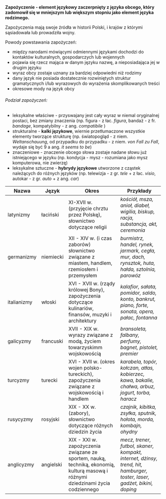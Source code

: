 **Zapożyczenie - element językowy zaczerpnięty z języka obcego, który zadomowił się w mniejszym lub większym stopniu jako element języka rodzimego.**

Zapożyczenia mają swoje źródła w historii Polski, i krajów z którymi sąsiadowała lub prowadziła wojny.

Powody powstawania zapożyczeń:
- między narodami mówiącymi odmiennymi językami dochodzi do kontaktów kulturalnych, gospodarczych lub wojennych
- pojawia się rzecz mająca w danym języku nazwę, a nieposiadająca jej w drugim języku
- wyraz obcy zostaje uznany za bardziej odpowiedni niż rodzimy
- dany język nie posiada dostatecznie rozwiniętych struktur gramatycznych i/lub wyrazowych do wyrażenia skomplikowanych treści
- okresowe mody na język obcy

###### Podział zapożyczeń:
- leksykalne właściwe - przyswajany jest cały wyraz w niemal oryginalnej postaci, bez zmiany znaczenia (np. figura - z łac. *figura*, bandaż - z fr. *bandage*, kompatybilny - z ang. *compatibile* )
- strukturalne - **kalki językowe**, wiernie przetłumaczone wszystkie elementy tworzące strukturę (np. światopogląd - z niem. *Weltanschauung*, od przypadku do przypadku - z niem. *von Fall zu Fall*, wydaje się być 9 a ang. *it seems to be*)
- znaczeniowe - znaczenie obcego słowa zostaje nadane słowu już istniejącego w języku (np. kondycja - mysz - rozumiana jako mysz komputerowa, nie zwierzę)
- leksykalne sztuczne - **hybrydy językowe** utworzone z cząstek należących do różnych języków (np. telewizja - z gr. *tele* + z łac. *visio*, autokar - z gr. *auto* + z ang. *car*)

| Nazwa | Język | Okres | Przykłady |
|---|---|---|---|
| latynizmy | łaciński | XI-XVII w. (przyjęcie chrztu przez Polskę), słownictwo dotyczące religii | *kościół, msza, anioł, diabeł, wigilia, biskup, racja, substancja, akt, ceremonia* |
| germanizmy | niemiecki | XII - XIV w. (i czas zaborów) słownictwo związane z miastem, handlem, rzemiosłem i przemysłem | *burmistrz, handel, rynek, jarmark, cegła, mur, dach, rynsztok, huta, hałda, sztolnia, parowóz* |
| italianizmy | włoski | XVI - XVII w. (rządy królowej Bony), zapożyczenia dotyczące kulinariów, finansów, muzyki i architektury | *kalafior, sałata, pomidor, saldo, konto, bankrut, piano, forte, sonata, opera, pałac, fontanna* |
| galicyzmy | francuski | XVII - XIX w. wyrazy związane z modą, życiem towarzyskimm wojskowością | *bransoleta, falbany, perfumy, bagnet, pistolet, premier* |
| turcyzmy | turecki | XVI - XVII w. (okres wojen polsko-tureckich), zapożyczenia związane z wojskowością i handlem | *karabela, topór, kołczan, atłas, kobierzec, kawa, bakalie, chałwa, arbuz, jogurt, torba, haracz* |
| rusycyzmy | rosyjski | XIX - XX w. (zabory), słownictwo dotyczące różnych dziedzin życia | *czajnik, kibitka, zsyłka, sputnik, hołota, morda, kombajn, ohydny* |
| anglicyzmy | angielski | XIX - XXI w. zapożyczenia związane ze sportem, nauką, techniką, ekonomią, kulturą masową i różnymi dziedzinami życia codziennego | *mecz, trener, futbol, skaner, kompakt, internet, dżinsy, trend, hit, hamburger, toster, laser, gadżet, bikini, doping* |
